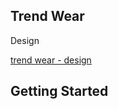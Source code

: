 ## **Trend Wear**

Design

[trend wear - design](https://github.com/user-attachments/assets/89d11281-122f-41e7-90a1-5de8f35dc1b3)

## Getting Started
